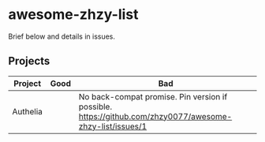 # awesome-zhzy-list
Brief below and details in issues.


## Projects

|    Project    | Good | Bad |
| ---------- | --- | --- |
| Authelia |   | No back-compat promise. Pin version if possible. https://github.com/zhzy0077/awesome-zhzy-list/issues/1 |
